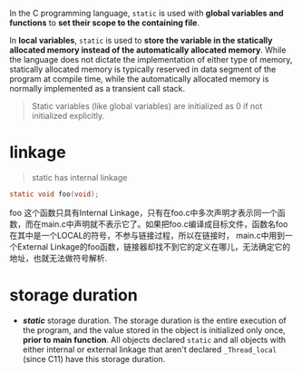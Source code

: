 In the C programming language, `static` is used with **global variables and functions** to **set their scope to the containing file**.

In **local variables**, `static` is used to **store the variable in the statically allocated memory instead of the automatically allocated memory**. While the language does not dictate the implementation of either type of memory, statically allocated memory is typically reserved in data segment of the program at compile time, while the automatically allocated memory is normally implemented as a transient call stack.


> Static variables (like global variables) are initialized as 0 if not initialized explicitly.


# linkage

> static has internal linkage

```c
static void foo(void);
```
foo 这个函数只具有Internal Linkage，只有在foo.c中多次声明才表示同一个函数，而在main.c中声明就不表示它了。如果把foo.c编译成目标文件，函数名foo在其中是一个LOCAL的符号，不参与链接过程，所以在链接时， main.c中用到一个External Linkage的foo函数，链接器却找不到它的定义在哪儿，无法确定它的地址，也就无法做符号解析.

# storage duration

-   _**static**_ storage duration. The storage duration is the entire execution of the program, and the value stored in the object is initialized only once, **prior to main function**. All objects declared `static` and all objects with either internal or external linkage that aren't declared `_Thread_local` (since C11) have this storage duration.